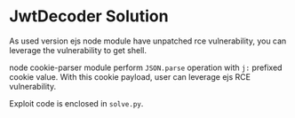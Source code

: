 # JwtDecoder Solution

As used version ejs node module have unpatched rce vulnerability, you can leverage the vulnerability to get shell.

node cookie-parser module perform `JSON.parse` operation with `j:` prefixed cookie value. With this cookie payload, user can leverage ejs RCE vulnerability.

Exploit code is enclosed in `solve.py`.